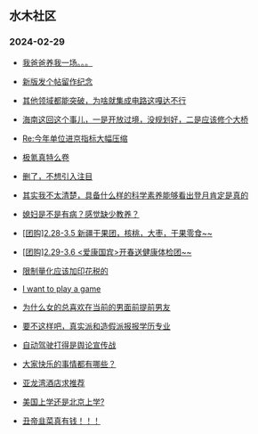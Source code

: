 ## 水木社区 
### 2024-02-29

+ [我爸爸养我一场。。。](https://www.mysmth.net/nForum/article/Age/20345116)

+ [新版发个帖留作纪念](https://www.mysmth.net/nForum/article/WorkingLife/55)

+ [其他领域都能突破，为啥就集成电路这嘎达不行](https://www.mysmth.net/nForum/article/METech/471368)

+ [海南这回这个事儿，一是开放过境，没规划好，二是应该修个大桥](https://www.mysmth.net/nForum/article/Geography/574880)

+ [Re:今年单位进京指标大幅压缩](https://www.mysmth.net/nForum/article/OurEstate/2909699)

+ [极氪真特么卷](https://www.mysmth.net/nForum/article/GreenAuto/1485393)

+ [删了，不想引入注目](https://www.mysmth.net/nForum/article/Divorce/2068236)

+ [其实我不太清楚，具备什么样的科学素养能够看出登月肯定是真的](https://www.mysmth.net/nForum/article/Aero/426544)

+ [媳妇是不是有病？感觉缺少教养？](https://www.mysmth.net/nForum/article/MyFamily/233608)

+ [[团购]2.28-3.5 新疆干果团，核桃，大枣，干果零食~~](https://www.mysmth.net/nForum/article/ADAgent_TG/1317828)

+ [[团购]2.29-3.6 <爱康国宾>开春送健康体检团~~](https://www.mysmth.net/nForum/article/ADAgent_TG/1317894)

+ [限制量化应该加印花税的](https://www.mysmth.net/nForum/article/Stock/10803625)

+ [I want to play a game](https://www.mysmth.net/nForum/article/Divorce/2068196)

+ [为什么女的总喜欢在当前的男面前提前男友](https://www.mysmth.net/nForum/article/Love/6289374)

+ [要不这样吧，真实派和造假派报报学历专业](https://www.mysmth.net/nForum/article/Aero/426037)

+ [自动驾驶打得是舆论宣传战](https://www.mysmth.net/nForum/article/GreenAuto/1486719)

+ [大家快乐的事情都有哪些？](https://www.mysmth.net/nForum/article/MyFamily/236504)

+ [亚龙湾酒店求推荐](https://www.mysmth.net/nForum/article/Travel/983383)

+ [美国上学还是北京上学?](https://www.mysmth.net/nForum/article/ChildEducation/2350343)

+ [丑帝韭菜真有钱！！！](https://www.mysmth.net/nForum/article/Tuhao/62627)

